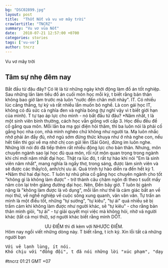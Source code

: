 ```yaml
---
bg: "DSC02899.jpg"
layout: post
title:  "Thốt Nốt và vu vơ mây trời"
crawlertitle: "TNCRZ"
summary: "Vu vơ vủa Nốt"
date:   2018-07-21 12:57:00 +0700
categories: stories
tags: ['vu-vo']
author: tncrz
---
```

Vu vơ mây trời

## Tâm sự nhẹ đêm nay
Bắt đầu từ đâu đây?
Có lẽ là từ những ngày khởi động làm đồ án tốt nghiệp.
Sau những lần làm tiều đồ án cuối môn học mỗi kỳ, t biết rằng bản thân không bao giờ làm trước mà luôn "nước đến chân mới nhảy".
IT. Có nhiều lúc căng thẳng, tự kỷ và rất nhiều lần muốn bỏ nghề. Là con gái học IT, không có đủ sức cả nghĩa đen và nghĩa bóng (tự nghĩ vậy vì t biết giới hạn của mình). T tự tạo áp lực cho mình - nó bắt đầu từ đâu?
*Năm nhất, t là một sinh viên bình thường, cách học vẫn giống với cấp 3. Học đều đều để cố gắng qua môn.
Mỗi lần ba mạ gọi điện hỏi thăm, thì ba luôn nói là phải cố gắng học nha con, nhà mình nghèo chứ không như người ta. Mạ luôn nhắc nhở phải ăn đầy đủ, nhớ ngủ sớm đừng thức khuya như ở nhà nghe con, nếu hết tiền thì gọi về mạ nhờ chị con gửi lên (Sài Gòn), đừng im luôn nghe.
Những lời nói đó đã tiếp thêm rất nhiều động lực cho bản thân. 
Nhưng, môn chuyên ngành sao lại học đủ qua môn, rồi rút môn quan trọng trong ngành khi chỉ mới năm nhất đại học.
Thật ra lúc đó, t rất tự hào khi nói "Em là sinh viên năm nhất", mang nghĩa là ngầy thơ, trong sáng, được làm sinh viên và sẽ được các thầy/cô, anh/chị ưu ái.
Quá trình tự hào diễn ra đến hết kỳ 1.
*Năm thứ hai đại học. T luôn tự nhủ phỉa cố gắng học chuyên ngành cho tốt "không gì là không làm được" - trở thành câu châm ngôn đi theo t suốt mấy năm còn lại trên giảng đường đại học.
Nên, Đến bây giờ. T luôn bị gánh nặng là "không làm được là vô dụng", mỗi lần như thế là cảm giác bất an về mọi thứ, về nghề nghiệp về cuộc sống xung quanh, vân vân vân.
Tự trấn an mình là một điều tốt, những "tự sướng", "tự kiêu", "tự ái" quá nhiều sẽ bị trầm cảm khi không làm được như người khác, sẽ "tự kiêu" - cho rằng bản thân mình giỏi, "tự ái" - tự giải quyết mọi việc mà không hỏi, nhờ vả người khác (tất cả mọi thứ), sợ người khác biết rằng mình DỐT.
<center>ƯU ĐIỂM thì đi kèm với NHƯỢC ĐIỂM.</center>
Hôm nay ngồi viết những dòng này.
T biết rằng, t ích kỷ.
Xin lỗi tất cả những người bạn
<pre>
Với vẻ lạnh lùng, ít nói.
Khó chịu với "đồng đội", t đã nói những lời "xúc phạm", "dạy bảo" khi t chưa là gì cả.
</pre>
#tncrz 01:21 GMT +07


